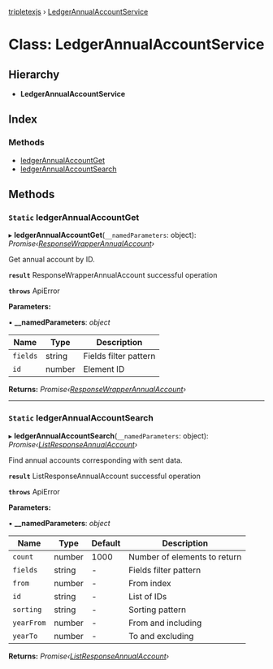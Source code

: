 [tripletexjs](../README.md) › [LedgerAnnualAccountService](ledgerannualaccountservice.md)

# Class: LedgerAnnualAccountService

## Hierarchy

* **LedgerAnnualAccountService**

## Index

### Methods

* [ledgerAnnualAccountGet](ledgerannualaccountservice.md#static-ledgerannualaccountget)
* [ledgerAnnualAccountSearch](ledgerannualaccountservice.md#static-ledgerannualaccountsearch)

## Methods

### `Static` ledgerAnnualAccountGet

▸ **ledgerAnnualAccountGet**(`__namedParameters`: object): *Promise‹[ResponseWrapperAnnualAccount](../interfaces/responsewrapperannualaccount.md)›*

Get annual account by ID.

**`result`** ResponseWrapperAnnualAccount successful operation

**`throws`** ApiError

**Parameters:**

▪ **__namedParameters**: *object*

Name | Type | Description |
------ | ------ | ------ |
`fields` | string | Fields filter pattern |
`id` | number | Element ID |

**Returns:** *Promise‹[ResponseWrapperAnnualAccount](../interfaces/responsewrapperannualaccount.md)›*

___

### `Static` ledgerAnnualAccountSearch

▸ **ledgerAnnualAccountSearch**(`__namedParameters`: object): *Promise‹[ListResponseAnnualAccount](../interfaces/listresponseannualaccount.md)›*

Find annual accounts corresponding with sent data.

**`result`** ListResponseAnnualAccount successful operation

**`throws`** ApiError

**Parameters:**

▪ **__namedParameters**: *object*

Name | Type | Default | Description |
------ | ------ | ------ | ------ |
`count` | number | 1000 | Number of elements to return |
`fields` | string | - | Fields filter pattern |
`from` | number | - | From index |
`id` | string | - | List of IDs |
`sorting` | string | - | Sorting pattern |
`yearFrom` | number | - | From and including |
`yearTo` | number | - | To and excluding |

**Returns:** *Promise‹[ListResponseAnnualAccount](../interfaces/listresponseannualaccount.md)›*
